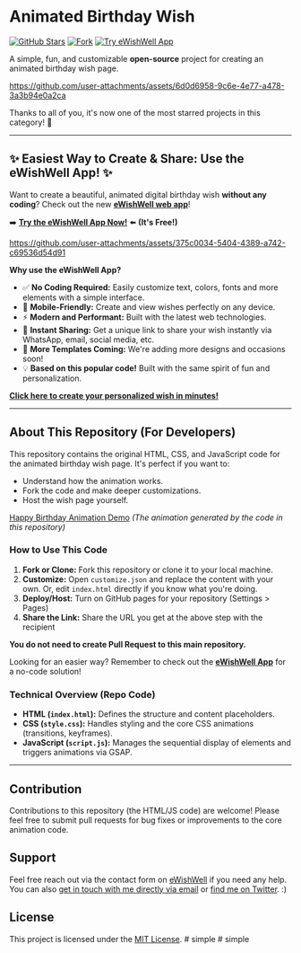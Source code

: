 # Animated Birthday Wish

[![GitHub Stars](https://img.shields.io/github/stars/faahim/happy-birthday?style=social)](https://github.com/faahim/happy-birthday/stargazers)
[![Fork](https://img.shields.io/github/forks/faahim/happy-birthday?style=social)](https://github.com/faahim/happy-birthday/network/members)
[![Try eWishWell App](https://img.shields.io/badge/Try%20the-eWishWell%20App-brightgreen?style=flat-square)](https://ewishwell.com)

A simple, fun, and customizable **open-source** project for creating an animated birthday wish page.


https://github.com/user-attachments/assets/6d0d6958-9c6e-4e77-a478-3a3b94e0a2ca


Thanks to all of you, it's now one of the most starred projects in this category! 🎉

---

## ✨ Easiest Way to Create & Share: Use the eWishWell App! ✨

Want to create a beautiful, animated digital birthday wish **without any coding**? Check out the new **[eWishWell web app](https://ewishwell.com)**!

➡️ **[Try the eWishWell App Now!](https://ewishwell.com)** ⬅️ **(It's Free!)**



https://github.com/user-attachments/assets/375c0034-5404-4389-a742-c69536d54d91



**Why use the eWishWell App?**

*   ✅ **No Coding Required:** Easily customize text, colors, fonts and more elements with a simple interface.
*   📱 **Mobile-Friendly:** Create and view wishes perfectly on any device.
*   ⚡ **Modern and Performant:** Built with the latest web technologies.
*   🚀 **Instant Sharing:** Get a unique link to share your wish instantly via WhatsApp, email, social media, etc.
*   🎨 **More Templates Coming:** We're adding more designs and occasions soon!
*   💡 **Based on this popular code!** Built with the same spirit of fun and personalization.

**[Click here to create your personalized wish in minutes!](https://ewishwell.com/)**

---

## About This Repository (For Developers)

This repository contains the original HTML, CSS, and JavaScript code for the animated birthday wish page. It's perfect if you want to:

*   Understand how the animation works.
*   Fork the code and make deeper customizations.
*   Host the wish page yourself.

<!-- Embed the Repo Output GIF Here -->
[Happy Birthday Animation Demo](https://faahim.github.io/happy-birthday/)
*(The animation generated by the code in this repository)*

### How to Use This Code

1.  **Fork or Clone:** Fork this repository or clone it to your local machine.
2.  **Customize:** Open `customize.json` and replace the content with your own. Or, edit `index.html` directly if you know what you're doing.
3.  **Deploy/Host:** Turn on GitHub pages for your repository (Settings > Pages)
4.  **Share the Link:** Share the URL you get at the above step with the recipient

**You do not need to create Pull Request to this main repository.**

Looking for an easier way? Remember to check out the **[eWishWell App](https://ewishwell.com)** for a no-code solution!

### Technical Overview (Repo Code)

*   **HTML (`index.html`):** Defines the structure and content placeholders.
*   **CSS (`style.css`):** Handles styling and the core CSS animations (transitions, keyframes).
*   **JavaScript (`script.js`):** Manages the sequential display of elements and triggers animations via GSAP.

---

## Contribution

Contributions to this repository (the HTML/JS code) are welcome! Please feel free to submit pull requests for bug fixes or improvements to the core animation code.

## Support
Feel free reach out via the contact form on [eWishWell](https://ewishwell.com#contact) if you need any help.
You can also [get in touch with me directly via email](mailto:afiur.fahim@gmail.com) or [find me on Twitter](https://twitter.com/faahim01). :)

## License

This project is licensed under the [MIT License](LICENSE).
#   s i m p l e  
 #   s i m p l e  
 